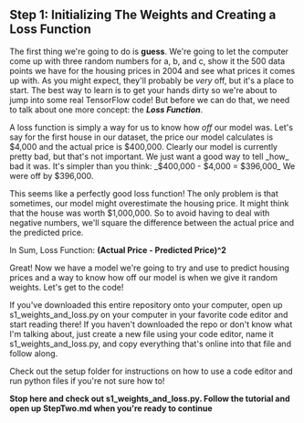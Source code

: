 ## Step 1: Initializing The Weights and Creating a Loss Function

The first thing we're going to do is **guess**. We're going to let the computer come up with three random numbers for a, b, and c, show it the 500 data points we have for the housing prices in 2004 and see what prices it comes up with. As you might expect, they'll probably be _very_ off, but it's a place to start. The best way to learn is to get your hands dirty so we're about to jump into some real TensorFlow code! But before we can do that, we need to talk about one more concept: the **_Loss Function_**.

A loss function is simply a way for us to know how _off_ our model was. Let's say for the first house in our dataset, the price our model calculates is $4,000 and the actual price is $400,000. Clearly our model is currently pretty bad, but that's not important. We just want a good way to tell _how_ bad it was. It's simpler than you think: _$400,000 - $4,000 = $396,000_ We were off by $396,000.

This seems like a perfectly good loss function! The only problem is that sometimes, our model might overestimate the housing price. It might think that the house was worth $1,000,000. So to avoid having to deal with negative numbers, we'll square the difference between the actual price and the predicted price.

In Sum, Loss Function: **(Actual Price - Predicted Price)^2**

Great! Now we have a model we're going to try and use to predict housing prices and a way to know how off our model is when we give it random weights. Let's get to the code!

If you've downloaded this entire repository onto your computer, open up s1_weights_and_loss.py on your computer in your favorite code editor and start reading there! If you haven't downloaded the repo or don't know what I'm talking about, just create a new file using your code editor, name it s1_weights_and_loss.py, and copy everything that's online into that file and follow along.  

Check out the setup folder for instructions on how to use a code editor and run python files if you're not sure how to!

**Stop here and check out s1_weights_and_loss.py. Follow the tutorial and open up StepTwo.md when you're ready to continue**

